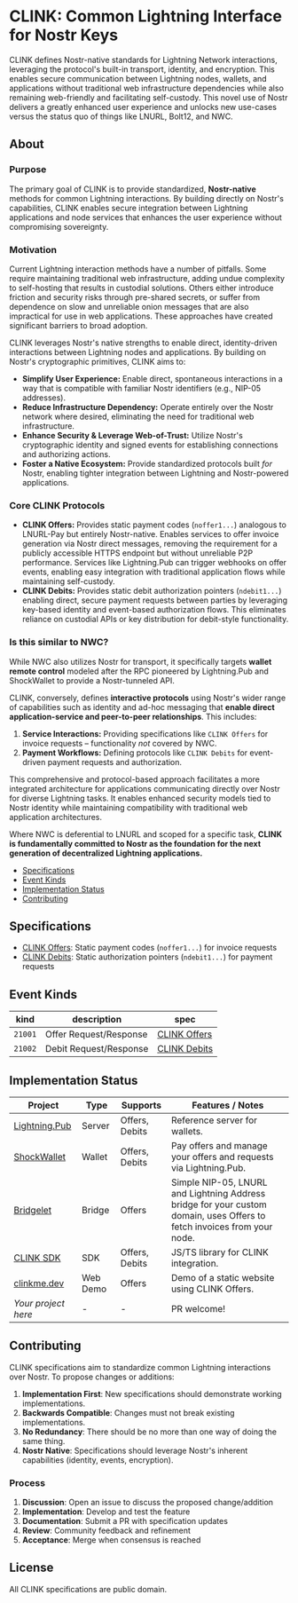# CLINK: Common Lightning Interface for Nostr Keys

CLINK defines Nostr-native standards for Lightning Network interactions, leveraging the protocol's built-in transport, identity, and encryption. This enables secure communication between Lightning nodes, wallets, and applications without traditional web infrastructure dependencies while also remaining web-friendly and facilitating self-custody. This novel use of Nostr delivers a greatly enhanced user experience and unlocks new use-cases versus the status quo of things like LNURL, Bolt12, and NWC.

## About

### Purpose

The primary goal of CLINK is to provide standardized, **Nostr-native** methods for common Lightning interactions. By building directly on Nostr's capabilities, CLINK enables secure integration between Lightning applications and node services that enhances the user experience without compromising sovereignty.

### Motivation

Current Lightning interaction methods have a number of pitfalls. Some require maintaining traditional web infrastructure, adding undue complexity to self-hosting that results in custodial solutions. Others either introduce friction and security risks through pre-shared secrets, or suffer from dependence on slow and unreliable onion messages that are also impractical for use in web applications. These approaches have created significant barriers to broad adoption.

CLINK leverages Nostr's native strengths to enable direct, identity-driven interactions between Lightning nodes and applications. By building on Nostr's cryptographic primitives, CLINK aims to:

*   **Simplify User Experience:** Enable direct, spontaneous interactions in a way that is compatible with familiar Nostr identifiers (e.g., NIP-05 addresses).
*   **Reduce Infrastructure Dependency:** Operate entirely over the Nostr network where desired, eliminating the need for traditional web infrastructure.
*   **Enhance Security & Leverage Web-of-Trust:** Utilize Nostr's cryptographic identity and signed events for establishing connections and authorizing actions.
*   **Foster a Native Ecosystem:** Provide standardized protocols built *for* Nostr, enabling tighter integration between Lightning and Nostr-powered applications.

### Core CLINK Protocols

* **CLINK Offers:** Provides static payment codes (`noffer1...`) analogous to LNURL-Pay but entirely Nostr-native. Enables services to offer invoice generation via Nostr direct messages, removing the requirement for a publicly accessible HTTPS endpoint but without unreliable P2P performance. Services like Lightning.Pub can trigger webhooks on offer events, enabling easy integration with traditional application flows while maintaining self-custody.
* **CLINK Debits:** Provides static debit authorization pointers (`ndebit1...`) enabling direct, secure payment requests between parties by leveraging key-based identity and event-based authorization flows. This eliminates reliance on custodial APIs or key distribution for debit-style functionality.

### Is this similar to NWC?

While NWC also utilizes Nostr for transport, it specifically targets **wallet remote control** modeled after the RPC pioneered by Lightning.Pub and ShockWallet to provide a Nostr-tunneled API.

CLINK, conversely, defines **interactive protocols** using Nostr's wider range of capabilities such as identity and ad-hoc messaging that **enable direct application-service and peer-to-peer relationships**. This includes:
1.  **Service Interactions:** Providing specifications like `CLINK Offers` for invoice requests – functionality *not* covered by NWC.
2.  **Payment Workflows:** Defining protocols like `CLINK Debits` for event-driven payment requests and authorization.

This comprehensive and protocol-based approach facilitates a more integrated architecture for applications communicating directly over Nostr for diverse Lightning tasks. It enables enhanced security models tied to Nostr identity while maintaining compatibility with traditional web application architectures.

Where NWC is deferential to LNURL and scoped for a specific task, **CLINK is fundamentally committed to Nostr as the foundation for the next generation of decentralized Lightning applications.**

- [Specifications](#specifications)
- [Event Kinds](#event-kinds)
- [Implementation Status](#implementation-status)
- [Contributing](#contributing)

## Specifications

- [CLINK Offers](specs/clink-offers.md): Static payment codes (`noffer1...`) for invoice requests
- [CLINK Debits](specs/clink-debits.md): Static authorization pointers (`ndebit1...`) for payment requests

## Event Kinds

| kind | description | spec |
|------|-------------|------|
| `21001` | Offer Request/Response | [CLINK Offers](specs/clink-offers.md) |
| `21002` | Debit Request/Response | [CLINK Debits](specs/clink-debits.md) |

## Implementation Status

| Project      | Type    | Supports        | Features / Notes |
|--------------|---------|----------------|------------------|
| [Lightning.Pub](https://lightning.pub) | Server  | Offers, Debits | Reference server for wallets. |
| [ShockWallet](https://shockwallet.app) | Wallet  | Offers, Debits | Pay offers and manage your offers and requests via Lightning.Pub. |
| [Bridgelet](https://github.com/shocknet/bridgelet) | Bridge  | Offers         | Simple NIP-05, LNURL and Lightning Address bridge for your custom domain, uses Offers to fetch invoices from your node. |
| [CLINK SDK](https://www.npmjs.com/package/@shocknet/clink-sdk) | SDK     | Offers, Debits | JS/TS library for CLINK integration. |
| [clinkme.dev](https://clinkme.dev) | Web Demo | Offers | Demo of a static website using CLINK Offers. |
| *Your project here* | - | - | PR welcome! |

## Contributing

CLINK specifications aim to standardize common Lightning interactions over Nostr. To propose changes or additions:

1. **Implementation First**: New specifications should demonstrate working implementations.
2. **Backwards Compatible**: Changes must not break existing implementations.
3. **No Redundancy**: There should be no more than one way of doing the same thing.
4. **Nostr Native**: Specifications should leverage Nostr's inherent capabilities (identity, events, encryption).

### Process

1. **Discussion**: Open an issue to discuss the proposed change/addition
2. **Implementation**: Develop and test the feature
3. **Documentation**: Submit a PR with specification updates
4. **Review**: Community feedback and refinement
5. **Acceptance**: Merge when consensus is reached

## License

All CLINK specifications are public domain.
